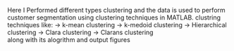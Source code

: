 Here I Performed different types clustering and the data is used to perform customer segmentation using clustering techniques in MATLAB. 
clustring techniques like:
→ k-mean clustering
→ k-medoid clustering
→ Hierarchical clustering
→ Clara clustering
→ Clarans clustering   
  along with its alogrithm and output figures

